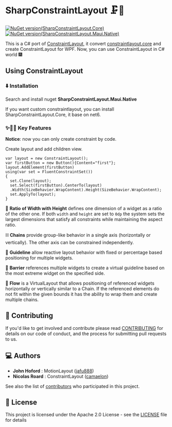 # SharpConstraintLayout 🗜️📏

[![NuGet version(SharpConstraintLayout.Core)](https://img.shields.io/nuget/v/SharpConstraintLayout.Core?label=SharpConstraintLayout.Core)](https://www.nuget.org/packages/SharpConstraintLayout.Core/)
[![NuGet version(SharpConstraintLayout.Maui.Native)](https://img.shields.io/nuget/v/SharpConstraintLayout.Maui.Native?label=SharpConstraintLayout.Maui.Native)](https://www.nuget.org/packages/SharpConstraintLayout.Maui.Native/)

This is a C# port of [ConstraintLayout](https://github.com/androidx/constraintlayout), it convert [constraintlayout.core](https://github.com/androidx/constraintlayout/tree/main/constraintlayout/core) and create ConstraintLayout for WPF. Now, you can use ConstraintLayout in C# world 🎆

## Using ConstraintLayout

### ⬇️ Installation

Search and install nuget **SharpConstraintLayout.Maui.Native**

If you want custom constraintlayout, you can install SharpConstraintLayout.Core, it base on net6.

### ✨🤩📱 Key Features

**Notice**: now you can only create constraint by code.

Create layout and add children view.

```
var layout = new ConstraintLayout();
var firstButton = new Button(){Content="first"};
layout.AddElement(firstButton)
using(var set = FluentConstraintSet())
{
  set.Clone(layout);
  set.Select(firstButton).CenterTo(layout)
  .Width(SizeBehavier.WrapContent).Height(SizeBehavier.WrapContent);
  set.ApplyTo(layout);
}
```

📐 **Ratio of Width with Height** defines one dimension of a widget as a ratio of the other one. If both `width` and `height` are set to `0dp` the system sets the largest dimensions that satisfy all constraints while maintaining the aspect ratio.

⛓️ **Chains** provide group-like behavior in a single axis (horizontally or vertically). The other axis can be constrained independently.

🦮 **Guideline** allow reactive layout behavior with fixed or percentage based positioning for multiple widgets.

🚧 **Barrier** references multiple widgets to create a virtual guideline based on the most extreme widget on the specified side.

🌊 **Flow** is a VirtualLayout that allows positioning of referenced widgets horizontally or vertically similar to a Chain. If the referenced elements do not fit within the given bounds it has the ability to wrap them and create multiple chains.

## 🤝 Contributing

If you'd like to get involved and contribute please read [CONTRIBUTING](CONTRIBUTING.md) for details on our code of conduct, and the process for submitting pull requests to us.

## 💻 Authors

- **John Hoford** : MotionLayout ([jafu888](https://github.com/jafu888))
- **Nicolas Roard** : ConstraintLayout ([camaelon](https://github.com/camaelon))

See also the list of [contributors](https://github.com/androidx/constraintlayout/graphs/contributors) who participated in this project.

## 🔖 License

This project is licensed under the Apache 2.0 License - see the [LICENSE](LICENSE) file for details



